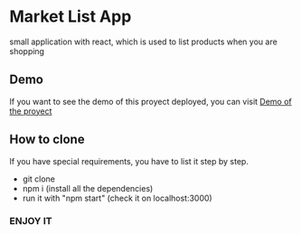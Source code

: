 # Market List App
small application with react, which is used to list products when you are shopping

## Demo
If you want to see the demo of this proyect deployed, you can visit [Demo of the proyect]()

## How to clone
If you have special requirements, you have to list it step by step.
* git clone
* npm i (install all the dependencies)
* run it with "npm start" (check it on localhost:3000)


### ENJOY IT
